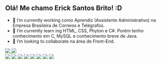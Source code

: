 ## Olá! Me chamo Erick Santos Brito! :D

- 🔭 I’m currently working como Aprendiz (Assistente Administrativo) na Empresa Brasileira de Correios e Telégrafos.
- 🌱 I’m currently learn ing HTML, CSS, Phyton e C#. Porém tenho conhecimento em C, MySQL e conhecimento breve de Java.
- 👯 I’m looking to collaborate na área de Front-End.

<div>
<a href ="linkedin.com/in/erick-santos-brito/">
<img height:"180em" src="https://github-readme-stats.vercel.app/api?username=anuraghazra&show_icons=true" />
<img height:"180em" src="https://github-readme-stats.vercel.app/api/top-langs/?username=anuraghazra&layout=compact)](https://github.com/anuraghazra/github-readme-stats"/>
 </div>
  
  <div style="display: inline-block">
    <img style=align: "center"; height: "30"; width: "40"; src="https://cdn.jsdelivr.net/gh/devicons/devicon//icons/html5/html5-original.svg" />
        <img style=align: "center"; height: "30"; width: "40"; src="https://cdn.jsdelivr.net/gh/devicons/devicon/icons/css3/css3-original.svg">
          <img style=align: "center"; height: "30"; width: "40"; src="https://cdn.jsdelivr.net/gh/devicons/devicon/icons/mysql/mysql-original.svg" />
            <img style=align: "center"; height: "30"; width: "40"; src="https://cdn.jsdelivr.net/gh/devicons/devicon/icons/c/c-original.svg" />
              <img style=align: "center"; height: "30"; width: "40"; src="https://cdn.jsdelivr.net/gh/devicons/devicon/icons/python/python-original.svg" />
                <img style=align: "center"; height: "30"; width: "40"; src="https://cdn.jsdelivr.net/gh/devicons/devicon/icons/csharp/csharp-original.svg" />
                  <img style=align: "center"; height: "30"; width: "40"; src="https://cdn.jsdelivr.net/gh/devicons/devicon/icons/java/java-original.svg" />
                    <img style=align: "center"; height: "30"; width: "40"; src="https://cdn.jsdelivr.net/gh/devicons/devicon/icons/figma/figma-original.svg" />
  </div>

